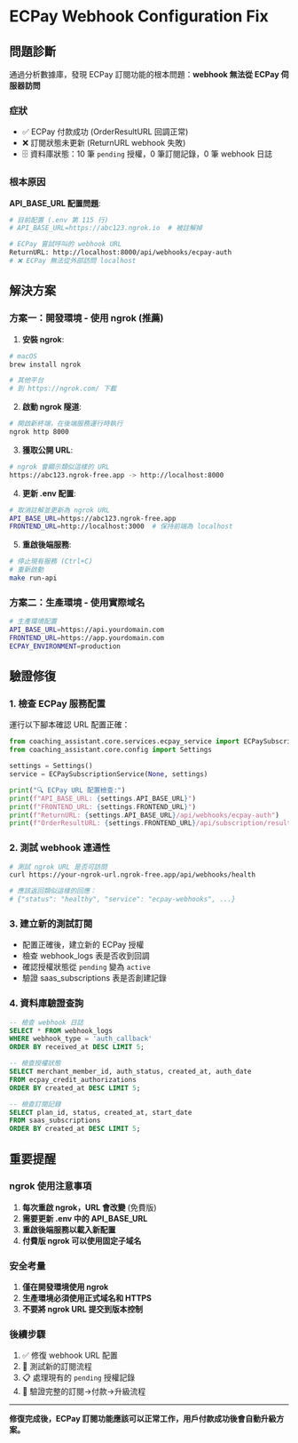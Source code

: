 # ECPay Webhook Configuration Fix

## 問題診斷

通過分析數據庫，發現 ECPay 訂閱功能的根本問題：**webhook 無法從 ECPay 伺服器訪問**

### 症狀
- ✅ ECPay 付款成功 (OrderResultURL 回調正常)
- ❌ 訂閱狀態未更新 (ReturnURL webhook 失敗)
- 🗄️ 資料庫狀態：10 筆 `pending` 授權，0 筆訂閱記錄，0 筆 webhook 日誌

### 根本原因
**API_BASE_URL 配置問題**:
```bash
# 目前配置 (.env 第 115 行)
# API_BASE_URL=https://abc123.ngrok.io  # 被註解掉

# ECPay 嘗試呼叫的 webhook URL
ReturnURL: http://localhost:8000/api/webhooks/ecpay-auth
# ❌ ECPay 無法從外部訪問 localhost
```

## 解決方案

### 方案一：開發環境 - 使用 ngrok (推薦)

1. **安裝 ngrok**:
```bash
# macOS
brew install ngrok

# 其他平台
# 到 https://ngrok.com/ 下載
```

2. **啟動 ngrok 隧道**:
```bash
# 開啟新終端，在後端服務運行時執行
ngrok http 8000
```

3. **獲取公開 URL**:
```bash
# ngrok 會顯示類似這樣的 URL
https://abc123.ngrok-free.app -> http://localhost:8000
```

4. **更新 .env 配置**:
```bash
# 取消註解並更新為 ngrok URL
API_BASE_URL=https://abc123.ngrok-free.app
FRONTEND_URL=http://localhost:3000  # 保持前端為 localhost
```

5. **重啟後端服務**:
```bash
# 停止現有服務 (Ctrl+C)
# 重新啟動
make run-api
```

### 方案二：生產環境 - 使用實際域名

```bash
# 生產環境配置
API_BASE_URL=https://api.yourdomain.com
FRONTEND_URL=https://app.yourdomain.com
ECPAY_ENVIRONMENT=production
```

## 驗證修復

### 1. 檢查 ECPay 服務配置
運行以下腳本確認 URL 配置正確：

```python
from coaching_assistant.core.services.ecpay_service import ECPaySubscriptionService
from coaching_assistant.core.config import Settings

settings = Settings()
service = ECPaySubscriptionService(None, settings)

print("🔍 ECPay URL 配置檢查:")
print(f"API_BASE_URL: {settings.API_BASE_URL}")
print(f"FRONTEND_URL: {settings.FRONTEND_URL}")
print(f"ReturnURL: {settings.API_BASE_URL}/api/webhooks/ecpay-auth")
print(f"OrderResultURL: {settings.FRONTEND_URL}/api/subscription/result")
```

### 2. 測試 webhook 連通性
```bash
# 測試 ngrok URL 是否可訪問
curl https://your-ngrok-url.ngrok-free.app/api/webhooks/health

# 應該返回類似這樣的回應：
# {"status": "healthy", "service": "ecpay-webhooks", ...}
```

### 3. 建立新的測試訂閱
- 配置正確後，建立新的 ECPay 授權
- 檢查 webhook_logs 表是否收到回調
- 確認授權狀態從 `pending` 變為 `active`
- 驗證 saas_subscriptions 表是否創建記錄

### 4. 資料庫驗證查詢
```sql
-- 檢查 webhook 日誌
SELECT * FROM webhook_logs 
WHERE webhook_type = 'auth_callback' 
ORDER BY received_at DESC LIMIT 5;

-- 檢查授權狀態
SELECT merchant_member_id, auth_status, created_at, auth_date 
FROM ecpay_credit_authorizations 
ORDER BY created_at DESC LIMIT 5;

-- 檢查訂閱記錄
SELECT plan_id, status, created_at, start_date 
FROM saas_subscriptions 
ORDER BY created_at DESC LIMIT 5;
```

## 重要提醒

### ngrok 使用注意事項
1. **每次重啟 ngrok，URL 會改變** (免費版)
2. **需要更新 .env 中的 API_BASE_URL**
3. **重啟後端服務以載入新配置**
4. **付費版 ngrok 可以使用固定子域名**

### 安全考量
1. **僅在開發環境使用 ngrok**
2. **生產環境必須使用正式域名和 HTTPS**
3. **不要將 ngrok URL 提交到版本控制**

### 後續步驟
1. ✅ 修復 webhook URL 配置
2. 🧪 測試新的訂閱流程
3. 📋 處理現有的 `pending` 授權記錄
4. 🎯 驗證完整的訂閱→付款→升級流程

---

**修復完成後，ECPay 訂閱功能應該可以正常工作，用戶付款成功後會自動升級方案。**